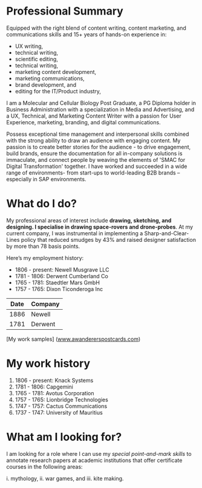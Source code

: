 # Professional Summary

Equipped with the right blend of content writing, content marketing, and communications skills and 15+ years of hands-on experience in:
- UX writing, 
- technical writing, 
- scientific editing, 
- technical writing, 
- marketing content development, 
- marketing communications, 
- brand development, and 
- editing for the IT/Product industry, 

I am a Molecular and Cellular Biology Post Graduate, a PG Diploma holder in Business Administration with a specialization in Media and Advertising, and a UX, Technical, and Marketing Content Writer with a passion for User Experience, marketing, branding, and digital communications. 

Possess exceptional time management and interpersonal skills combined with the strong ability to draw an audience with engaging content. My passion is to create better stories for the audience - to drive engagement, build brands, ensure the documentation for all in-company solutions is immaculate, and connect people by weaving the elements of 'SMAC for Digital Transformation' together. I have worked and succeeded in a wide range of environments- from start-ups to world-leading B2B brands – especially in SAP environments.


# What do I do?

My professional areas of interest include **drawing, sketching, and designing. I specialise in drawing space-rovers and drone-probes**. At my current company, I was instrumental in implementing a Sharp-and-Clear-Lines policy that reduced smudges by 43% and raised designer satisfaction by more than 78 basis points.

Here’s my employment history:

- 1806 - present: Newell Musgrave LLC
- 1781 - 1806: Derwent Cumberland Co
- 1765 - 1781: Staedtler Mars GmbH
- 1757 - 1765: Dixon Ticonderoga Inc


| Date | Company |
|------|---------|
|1886  |	Newell |
|1781	 | Derwent |

[My work samples] (www.awandererspostcards.com) 

# My work history 

1. 1806 - present: Knack Systems
2. 1781 - 1806: Capgemini
3. 1765 - 1781: Avotus Corporation
4. 1757 - 1765: Lionbridge Technologies
5. 1747 - 1757: Cactus Communications
6. 1737 - 1747: University of Mauritius

# What am I looking for?

I am looking for a role where I can use my *special point-and-mark skills* to annotate research papers at academic institutions that offer certificate courses in the following areas: 

  i. mythology, 
  ii. war games, and 
  iii. kite making.
